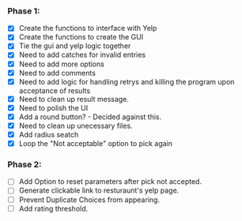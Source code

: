 

### Phase 1:
- [X] Create the functions to interface with Yelp
- [X] Create the functions to create the GUI
- [X] Tie the gui and yelp logic together
- [X] Need to add catches for invalid entries
- [X] Need to add more options
- [X] Need to add comments
- [X] Need to add logic for handling retrys and killing the program upon acceptance of results
- [X] Need to clean up result message.
- [X] Need to polish the UI
- [X] Add a round button? - Decided against this.
- [X] Need to clean up unecessary files.
- [X] Add radius seatch
- [X] Loop the "Not acceptable" option to pick again

### Phase 2:
- [ ] Add Option to reset parameters after pick not accepted.
- [ ] Generate clickable link to resturaunt's yelp page.
- [ ] Prevent Duplicate Choices from appearing.
- [ ] Add rating threshold.
